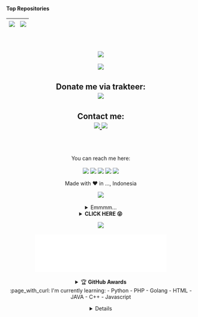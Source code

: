 #### Top Repositories


| <a href="https://github.com/mahpud896/SaktiSSH"><img align="center" src="https://github-readme-stats.vercel.app/api/pin/?username=mahpud896&repo=Mantap&theme=dark&hide_border=true" /></a> | <a href="https://github.com/mahpud896/SaktiSSH"><img align="center" src="https://github-readme-stats.vercel.app/api/pin/?username=mahpud896&repo=Mantap&theme=blue&hide_border=true" /></a> |
| ------------- | ------------- |

<br />
<br />
<p align="center">
<img height=21 src="https://komarev.com/ghpvc/?username=mahpud896">
</p>
<p align="center">
<img src="https://readme-typing-svg.herokuapp.com?color=%2336BCF7&center=true&vCenter=true&lines=S+U+L+A+I+M+A+N++L" />
</p>
<div height='45' align="center">
<h2>Donate me via trakteer: <br>
<a href="https://trakteer.id/mahpud896-l/tip"> <img src="https://cdn.trakteer.id/images/embed/trbtn-red-6.png" height='50'> </a>
</h2>
<h2>Contact me: <br>
<a href="https://github.com/mahpud896"> <img src="https://cdn.jsdelivr.net/npm/simple-icons@3.0.1/icons/github.svg" height='50'> </a>
<a href="https://facebook.com/mahpud896.xl"> <img src="https://cdn.jsdelivr.net/npm/simple-icons@3.0.1/icons/facebook.svg" height='50'> </a>
</h2>
<!---
mahpud896/mahpud896 is a ✨ special ✨ repository because its `README.md` (this file) appears on your GitHub profile.
You can click the Preview link to take a look at your changes.
--->
<br><br>

  You can reach me here:<br><br>
  <a href="mailto:slinfinity69@gmail.com" style="text-decoration: none;">
    <img src="https://img.shields.io/badge/email%20me%20here-%23EA4335?&style=for-the-badge&logo=gmail&logoColor=white"/>
  </a>
  <a href="https://t.me/" style="text-decoration: none;">
    <img src="https://img.shields.io/badge/telegram-%2326A5E4?&style=for-the-badge&logo=telegram&logoColor=white"/>
  </a>
  <a href="http://github.com/mahpud896" style="text-decoration: none;">
    <img src="https://img.shields.io/badge/github-%2300C300?&style=for-the-badge&logo=github&logoColor=white"/>
  </a>
  <a href="https://facebook.com/mahpud896.xl" style="text-decoration: none;">
    <img src="https://img.shields.io/badge/facebook-%231DA1F2?&style=for-the-badge&logo=facebook&logoColor=white"/>
  </a>
  <a href="https://instagram.com/" style="text-decoration: none;">
    <img src="https://img.shields.io/badge/instagram-%23E4405F?&style=for-the-badge&logo=instagram&logoColor=white"/>
  </a>

  Made with ♥ in ..., Indonesia
  <br>
<p align="center">
<img src="https://readme-typing-svg.herokuapp.com?color=%2336BCF7&center=true&vCenter=true&lines=Welcome+to+mahpud896" />
</p>
<details>
    <summary>Emmmm...<b></b></summary><br/>
<p align='center'><a href="https://api.daily.dev/get?r=mahpud896"><img src="https://raw.githubusercontent.com/mahpud896/.github/main/kotori2.png?r=82s" width="150" alt="Hayuk"/></a></p>

![mahpud896's card name](https://cardivo.vercel.app/api?name=SULAIMAN%20L&description=Hi,%20everyone!%20and%20Nice%20to%20meet%20you%20%F0%9F%91%8B&image=https://raw.githubusercontent.com/mahpud896/.github/main/kurumiwangy3.jpg?v=4&backgroundColor=%23ecf0f1&twitter=/&github=mahpud896&pattern=leaf&colorPattern=%23eaeaea)

![Metrics](https://metrics.lecoq.io/mahpud896?template=classic&repositories.forks=true&languages=1&languages.colors=github&languages.threshold=0%25&config.timezone=Asia%2FJakarta)

</details>
<details>
    <summary><b>CLICK HERE 😝</b></summary><br/>
<h1  align='center'> Welcome To mahpud896 👻 </h1>
<p align='center'><img src="https://komarev.com/ghpvc/?username=mahpud896&label=Total%20Profile%20Visitor&color=071A2C&style=for-the-badge" alt="mahpud896" />
<p align='center'><a href="https://api.daily.dev/get?r=mahpud896"><img src="https://raw.githubusercontent.com/mahpud896/.github/main/kurumiwangy1.jpg" width="150" alt="L"/></a></p>
<a href="https://api.daily.dev/get?r=mahpud896"><img src="https://opencollective.com/vuejs/contributors.svg?width=900" /></a>
<p align='center'>
<a href="https://api.daily.dev/get?r=mahpud896"><img height="200" src="https://raw.githubusercontent.com/mahpud896/.github/main/root.svg"></a>
<p align='center'>  I'm L ! :sunglasses: </p>
<img width="800px" src="https://raw.githubusercontent.com/mahpud896/.github/main/kurumiwangy1.jpg" />
<p align='center'> I'd like to do project that has relation to anime. :ghost: </p>

</p>

![Jokowi](https://github-profile-summary-cards.vercel.app/api/cards/profile-details?username=mahpud896&theme=monokai)

</p>
</details>
<p align="center">
  <img src="https://komarev.com/ghpvc/?username=mahpud896&label=VIEWS&style=flat-square&color=blue" />
</details>

<p align='center'>
   <a href="https://www.facebook.com/mahpud896.xl"><img height="100" src="https://raw.githubusercontent.com/mahpud896/.github/main/speed.svg"></a></p>
<p align='center'>
<details>
    <summary>&#127942 <b>GitHub Awards</b></summary><br/>

![Github Trophy](https://github-profile-trophy.vercel.app/?username=mahpud896)

</details> 
:page_with_curl: I'm currently learning:
- Python
- PHP
- Golang
- HTML
- JAVA
- C++
- Javascript
</p>
<details>
:star: Here are some projects that I'm working on:
<p align='center'><a href="https://api.daily.dev/get?r=mahpud896"><img src="https://telegra.ph/file/1262431c0967ddfb566b2.png?r=82s" width="150" alt="LulzGhost-Team BOT's Dev Card"/></a></p>

## Start
<!--START_SECTION:waka-->
<p align="center">
<img src="https://github-profile-trophy.vercel.app/?username=mahpud896&theme=onedark" />
<p align="center" height='130px'> <img src="https://github-readme-stats.vercel.app/api?username=mahpud896&show_icons=true&hide_title=true&include_all_commits=true&line_height=21&bg_color=0,64FFDA,64FFDA,A9EFDE,F2FFFC&count_public=true&theme=graywhite" alt="crazychickendev"/> <img src="https://github-readme-stats.vercel.app/api/top-langs/?username=mahpud896&layout=compact&show_icons=true&bg_color=0,EFFDF9,CBFFF3,64FFDA&theme=graywhite&hide_title=true" alt="root"/> </p>
</p>
<p align="center">
    <img src="https://github-readme-streak-stats.herokuapp.com/?user=mahpud896">
</p>
</details>
<!--END_SECTION:waka-->
<!--
-->
